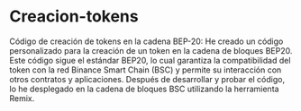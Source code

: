 # Creacion-tokens
Código de creación de tokens en la cadena BEP-20:
He creado un código personalizado para la creación de un token en la cadena de bloques BEP20. Este código sigue el estándar BEP20, lo cual garantiza la compatibilidad del token con la red Binance Smart Chain (BSC) y permite su interacción con otros contratos y aplicaciones. Después de desarrollar y probar el código, lo he desplegado en la cadena de bloques BSC utilizando la herramienta Remix.
